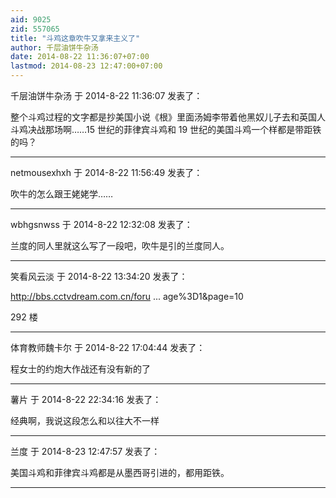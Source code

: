 ```yaml
---
aid: 9025
zid: 557065
title: "斗鸡这章吹牛又拿来主义了"
author: 千层油饼牛杂汤
date: 2014-08-22 11:36:07+07:00
lastmod: 2014-08-23 12:47:00+07:00
---
```


千层油饼牛杂汤 于 2014-8-22 11:36:07 发表了：

整个斗鸡过程的文字都是抄美国小说《根》里面汤姆李带着他黑奴儿子去和英国人斗鸡决战那场啊……15 世纪的菲律宾斗鸡和 19 世纪的美国斗鸡一个样都是带距铁的吗？

---

netmousexhxh 于 2014-8-22 11:56:49 发表了：

吹牛的怎么跟王姥姥学……

---

wbhgsnwss 于 2014-8-22 12:32:08 发表了：

兰度的同人里就这么写了一段吧，吹牛是引的兰度同人。

---

笑看风云淡 于 2014-8-22 13:34:20 发表了：

http://bbs.cctvdream.com.cn/foru ... age%3D1&amp;page=10

292 楼

---

体育教师魏卡尔 于 2014-8-22 17:04:44 发表了：

程女士的约炮大作战还有没有新的了

---

薯片 于 2014-8-22 22:34:16 发表了：

经典啊，我说这段怎么和以往大不一样

---

兰度 于 2014-8-23 12:47:57 发表了：

美国斗鸡和菲律宾斗鸡都是从墨西哥引进的，都用距铁。

---
